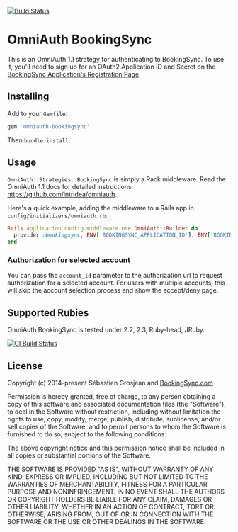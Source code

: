 [![Build Status](https://travis-ci.org/BookingSync/omniauth-bookingsync.svg?branch=master)](https://travis-ci.org/BookingSync/omniauth-bookingsync)

# OmniAuth BookingSync

This is an OmniAuth 1.1 strategy for authenticating to BookingSync. To
use it, you'll need to sign up for an OAuth2 Application ID and Secret
on the [BookingSync Application's Registration Page](https://www.bookingsync.com/en/partners).

## Installing

Add to your `Gemfile`:

```ruby
gem 'omniauth-bookingsync'
```

Then `bundle install`.

## Usage

`OmniAuth::Strategies::BookingSync` is simply a Rack middleware. Read the OmniAuth 1.1 docs for detailed instructions: https://github.com/intridea/omniauth.

Here's a quick example, adding the middleware to a Rails app in `config/initializers/omniauth.rb`:

```ruby
Rails.application.config.middleware.use OmniAuth::Builder do
  provider :bookingsync, ENV['BOOKINGSYNC_APPLICATION_ID'], ENV['BOOKINGSYNC_SECRET']
end
```

### Authorization for selected account

You can pass the `account_id` parameter to the authorization url to request
authorization for a selected account. For users with multiple accounts,
this will skip the account selection process and show the accept/deny page.

## Supported Rubies

OmniAuth BookingSync is tested under 2.2, 2.3, Ruby-head, JRuby.

[![CI Build
Status](https://secure.travis-ci.org/BookingSync/omniauth-bookingsync.png)](http://travis-ci.org/BookingSync/omniauth-bookingsync)

## License

Copyright (c) 2014-present Sébastien Grosjean and [BookingSync.com](http://www.bookingsync.com)

Permission is hereby granted, free of charge, to any person obtaining a copy of this software and associated documentation files (the "Software"), to deal in the Software without restriction, including without limitation the rights to use, copy, modify, merge, publish, distribute, sublicense, and/or sell copies of the Software, and to permit persons to whom the Software is furnished to do so, subject to the following conditions:

The above copyright notice and this permission notice shall be included in all copies or substantial portions of the Software.

THE SOFTWARE IS PROVIDED "AS IS", WITHOUT WARRANTY OF ANY KIND, EXPRESS OR IMPLIED, INCLUDING BUT NOT LIMITED TO THE WARRANTIES OF MERCHANTABILITY, FITNESS FOR A PARTICULAR PURPOSE AND NONINFRINGEMENT. IN NO EVENT SHALL THE AUTHORS OR COPYRIGHT HOLDERS BE LIABLE FOR ANY CLAIM, DAMAGES OR OTHER LIABILITY, WHETHER IN AN ACTION OF CONTRACT, TORT OR OTHERWISE, ARISING FROM, OUT OF OR IN CONNECTION WITH THE SOFTWARE OR THE USE OR OTHER DEALINGS IN THE SOFTWARE.
